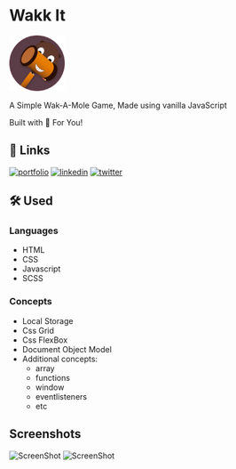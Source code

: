 # Wakk It

<img src="assets/logo.png" alt="logo" width="100"/>

A Simple Wak-A-Mole Game,
Made using vanilla JavaScript

Built with 🤍 For You!

## 🔗 Links

[![portfolio](https://img.shields.io/badge/my_portfolio-000?style=for-the-badge&logo=ko-fi&logoColor=white)](https://kushagra-aa.github.io/portfolio/)
[![linkedin](https://img.shields.io/badge/linkedin-0A66C2?style=for-the-badge&logo=linkedin&logoColor=white)](https://www.linkedin.com/in/kushagra-aa/)
[![twitter](https://img.shields.io/badge/twitter-1DA1F2?style=for-the-badge&logo=twitter&logoColor=white)](https://twitter.com/a_kushagraa)

## 🛠 Used

### Languages

- HTML
- CSS
- Javascript
- SCSS

### Concepts

- Local Storage
- Css Grid
- Css FlexBox
- Document Object Model
- Additional concepts:
  - array
  - functions
  - window
  - eventlisteners
  - etc

## Screenshots
![ScreenShot](https://user-images.githubusercontent.com/68841296/135712217-5fafc8f3-c9cd-4d12-85b5-f16bf123295f.png)
![ScreenShot](https://user-images.githubusercontent.com/68841296/135712220-845ecfdb-66a0-4545-b2d5-4b2cb0ef3e7c.png)
